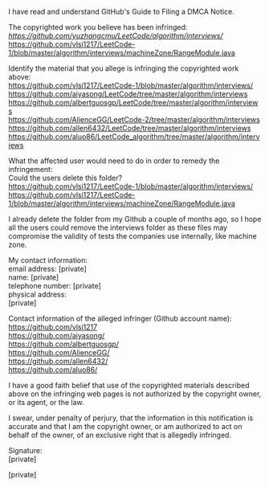I have read and understand GitHub's Guide to Filing a DMCA Notice.

The copyrighted work you believe has been infringed:  
*https://github.com/yuzhangcmu/LeetCode/algorithm/interviews/*  
<https://github.com/vlsi1217/LeetCode-1/blob/master/algorithm/interviews/machineZone/RangeModule.java>

Identify the material that you allege is infringing the copyrighted work
above:  
https://github.com/vlsi1217/LeetCode-1/blob/master/algorithm/interviews/  
https://github.com/aiyasong/LeetCode/tree/master/algorithm/interviews  
https://github.com/albertguosgp/LeetCode/tree/master/algorithm/interviews  
https://github.com/AlienceGG/LeetCode-2/tree/master/algorithm/interviews  
https://github.com/allen6432/LeetCode/tree/master/algorithm/interviews  
https://github.com/aluo86/LeetCode_algorithm/tree/master/algorithm/interviews

What the affected user would need to do in order to remedy the infringement:  
Could the users delete this folder?  
https://github.com/vlsi1217/LeetCode-1/blob/master/algorithm/interviews/               
<https://github.com/vlsi1217/LeetCode-1/blob/master/algorithm/interviews/machineZone/RangeModule.java>

I already delete the folder from my Github a couple of months ago, so I
hope all the users could remove the interviews folder as these files
may compromise the validity of tests the companies use internally, like machine zone.

My contact information:  
email address: [private]  
name: [private]  
telephone number: [private]  
physical address:  
[private]  

Contact information of the alleged infringer (Github account name):  
https://github.com/vlsi1217  
https://github.com/aiyasong/  
https://github.com/albertguosgp/  
https://github.com/AlienceGG/  
https://github.com/allen6432/  
https://github.com/aluo86/  

I have a good faith belief that use of the copyrighted materials described
above on the infringing web pages is not authorized by the copyright owner,
or its agent, or the law.

I swear, under penalty of perjury, that the information in this
notification is accurate and that I am the copyright owner, or am
authorized to act on behalf of the owner, of an exclusive right that is
allegedly infringed.

Signature:  
[private]  

[private]  

